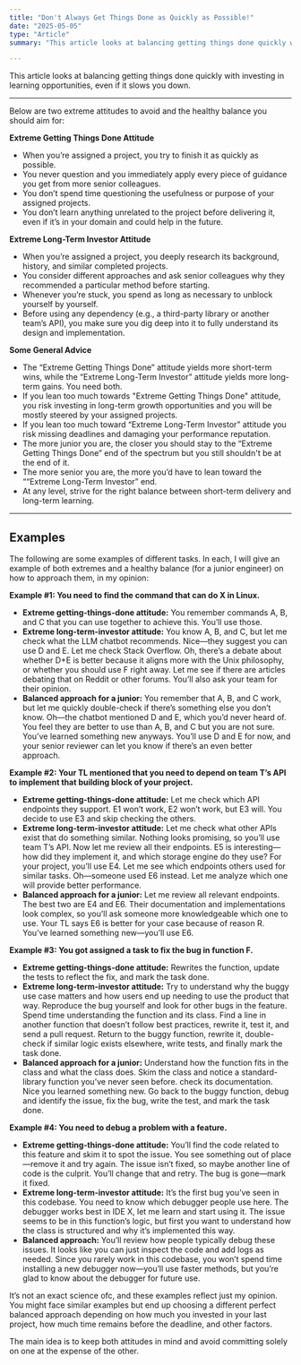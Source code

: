 ```yaml
---
title: "Don't Always Get Things Done as Quickly as Possible!"
date: "2025-05-05"
type: "Article"
summary: "This article looks at balancing getting things done quickly with investing in learning opportunities, even if it slows you down."

---
```


This article looks at balancing getting things done quickly with investing in learning opportunities, even if it slows you down.

---

Below are two extreme attitudes to avoid and the healthy balance you should aim for:

**Extreme Getting Things Done Attitude**
- When you’re assigned a project, you try to finish it as quickly as possible.  
- You never question and you immediately apply every piece of guidance you get from more senior colleagues.  
- You don’t spend time questioning the usefulness or purpose of your assigned projects.  
- You don’t learn anything unrelated to the project before delivering it, even if it’s in your domain and could help in the future.

**Extreme Long-Term Investor Attitude**
- When you’re assigned a project, you deeply research its background, history, and similar completed projects.  
- You consider different approaches and ask senior colleagues why they recommended a particular method before starting.  
- Whenever you’re stuck, you spend as long as necessary to unblock yourself by yourself.  
- Before using any dependency (e.g., a third-party library or another team’s API), you make sure you dig deep into it to fully understand its design and implementation.

**Some General Advice**
- The “Extreme Getting Things Done” attitude yields more short-term wins, while the “Extreme Long-Term Investor” attitude yields more long-term gains. You need both.
- If you lean too much towards "Extreme Getting Things Done" attitude, you risk investing in long-term growth opportunities and you will be mostly steered by your assigned projects.
- If you lean too much toward “Extreme Long-Term Investor” attitude you risk missing deadlines and damaging your performance reputation.
- The more junior you are, the closer you should stay to the “Extreme Getting Things Done” end of the spectrum but you still shouldn't be at the end of it.
- The more senior you are, the more you’d have to lean toward the ““Extreme Long-Term Investor” end.
- At any level, strive for the right balance between short-term delivery and long-term learning.

---

## Examples
The following are some examples of different tasks. In each, I will give an example of both extremes and a healthy balance (for a junior engineer) on how to approach them, in my opinion:

**Example #1: You need to find the command that can do X in Linux.**  
* **Extreme getting-things-done attitude:** You remember commands A, B, and C that you can use together to achieve this. You’ll use those.  
* **Extreme long-term-investor attitude:** You know A, B, and C, but let me check what the LLM chatbot recommends. Nice—they suggest you can use D and E. Let me check Stack Overflow. Oh, there’s a debate about whether D+E is better because it aligns more with the Unix philosophy, or whether you should use F right away. Let me see if there are articles debating that on Reddit or other forums. You’ll also ask your team for their opinion.  
* **Balanced approach for a junior:** You remember that A, B, and C work, but let me quickly double-check if there’s something else you don’t know. Oh—the chatbot mentioned D and E, which you’d never heard of. You feel they are better to use than A, B, and C but you are not sure. You’ve learned something new anyways. You’ll use D and E for now, and your senior reviewer can let you know if there’s an even better approach.

**Example #2: Your TL mentioned that you need to depend on team T’s API to implement that building block of your project.**  
* **Extreme getting-things-done attitude:** Let me check which API endpoints they support. E1 won’t work, E2 won’t work, but E3 will. You decide to use E3 and skip checking the others.  
* **Extreme long-term-investor attitude:** Let me check what other APIs exist that do something similar. Nothing looks promising, so you’ll use team T’s API. Now let me review all their endpoints. E5 is interesting—how did they implement it, and which storage engine do they use? For your project, you’ll use E4. Let me see which endpoints others used for similar tasks. Oh—someone used E6 instead. Let me analyze which one will provide better performance.  
* **Balanced approach for a junior:** Let me review all relevant endpoints. The best two are E4 and E6. Their documentation and implementations look complex, so you’ll ask someone more knowledgeable which one to use. Your TL says E6 is better for your case because of reason R. You’ve learned something new—you’ll use E6.

**Example #3: You got assigned a task to fix the bug in function F.**  
* **Extreme getting-things-done attitude:** Rewrites the function, update the tests to reflect the fix, and mark the task done.  
* **Extreme long-term-investor attitude:** Try to understand why the buggy use case matters and how users end up needing to use the product that way. Reproduce the bug yourself and look for other bugs in the feature. Spend time understanding the function and its class. Find a line in another function that doesn’t follow best practices, rewrite it, test it, and send a pull request. Return to the buggy function, rewrite it, double-check if similar logic exists elsewhere, write tests, and finally mark the task done.  
* **Balanced approach for a junior:** Understand how the function fits in the class and what the class does. Skim the class and notice a standard-library function you’ve never seen before. check its documentation. Nice you learned something new. Go back to the buggy function, debug and identify the issue, fix the bug, write the test, and mark the task done.

**Example #4: You need to debug a problem with a feature.**  
* **Extreme getting-things-done attitude:** You’ll find the code related to this feature and skim it to spot the issue. You see something out of place—remove it and try again. The issue isn’t fixed, so maybe another line of code is the culprit. You’ll change that and retry. The bug is gone—mark it fixed.  
* **Extreme long-term-investor attitude:** It’s the first bug you’ve seen in this codebase. You need to know which debugger people use here. The debugger works best in IDE X, let me learn and start using it. The issue seems to be in this function’s logic, but first you want to understand how the class is structured and why it’s implemented this way.  
* **Balanced approach:** You’ll review how people typically debug these issues. It looks like you can just inspect the code and add logs as needed. Since you rarely work in this codebase, you won’t spend time installing a new debugger now—you’ll use faster methods, but you’re glad to know about the debugger for future use.

It’s not an exact science ofc, and these examples reflect just my opinion. You might face similar examples but end up choosing a different perfect balanced approach depending on how much you invested in your last project, how much time remains before the deadline, and other factors.

The main idea is to keep both attitudes in mind and avoid committing solely on one at the expense of the other.
